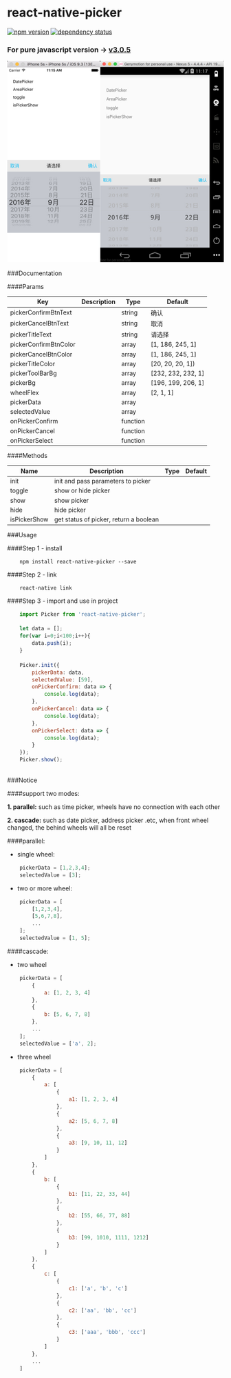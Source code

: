 # react-native-picker

[![npm version](https://img.shields.io/npm/v/react-native-picker.svg?style=flat-square)](https://www.npmjs.com/package/react-native-picker) <a href="https://david-dm.org/beefe/react-native-picker"><img src="https://david-dm.org/beefe/react-native-picker.svg?style=flat-square" alt="dependency status"></a>   

### For pure javascript version -> [v3.0.5](https://github.com/beefe/react-native-picker/tree/pure-javascript-version)

![ui2](./doc/ui2.jpg)

###Documentation

####Params

|Key | Description | Type | Default|
| --- | ----------- | ---- | ------ |
|pickerConfirmBtnText  |  |string  |确认                |
|pickerCancelBtnText   |  |string  |取消                |
|pickerTitleText       |  |string  |请选择              |
|pickerConfirmBtnColor |  |array   |[1, 186, 245, 1]   |
|pickerCancelBtnColor  |  |array   |[1, 186, 245, 1]   |
|pickerTitleColor      |  |array   |[20, 20, 20, 1])   |
|pickerToolBarBg       |  |array   |[232, 232, 232, 1] |
|pickerBg              |  |array   |[196, 199, 206, 1] |
|wheelFlex             |  |array   |[2, 1, 1]          |
|pickerData            |  |array   |                   |
|selectedValue         |  |array   |                   |
|onPickerConfirm       |  |function|                   |
|onPickerCancel        |  |function|                   |
|onPickerSelect        |  |function|                   |

####Methods

|Name | Description | Type | Default|
| --- | ----------- | ---- | ------ |
|init         |init and pass parameters to picker      |   |   |
|toggle       |show or hide picker                     |   |   |
|show         |show picker                             |   |   |
|hide         |hide picker                             |   |   |
|isPickerShow |get status of picker, return a boolean  |   |   |


###Usage

####Step 1 - install

```
	npm install react-native-picker --save
```

####Step 2 - link

```
	react-native link
```

####Step 3 - import and use in project

```javascript
	import Picker from 'react-native-picker';

	let data = [];
    for(var i=0;i<100;i++){
        data.push(i);
    }

    Picker.init({
        pickerData: data,
        selectedValue: [59],
        onPickerConfirm: data => {
            console.log(data);
        },
        onPickerCancel: data => {
            console.log(data);
        },
        onPickerSelect: data => {
            console.log(data);
        }
    });
    Picker.show();
	
```

###Notice

####support two modes:

<b>1. parallel:</b> such as time picker, wheels have no connection with each other

<b>2. cascade:</b> such as date picker, address picker .etc, when front wheel changed, the behind wheels will all be reset

####parallel:

- single wheel:

```javascript
	pickerData = [1,2,3,4];
	selectedValue = [3];
```

- two or more wheel:

```javascript
	pickerData = [
		[1,2,3,4],
		[5,6,7,8],
		...
	];
	selectedValue = [1, 5];
```

####cascade:

- two wheel

```javascript
    pickerData = [
        {
            a: [1, 2, 3, 4]
        },
        {
            b: [5, 6, 7, 8]
        },
        ...
    ];
    selectedValue = ['a', 2];
```

- three wheel

```javascript
    pickerData = [
        {
            a: [
                {
                    a1: [1, 2, 3, 4]
                },
                {
                    a2: [5, 6, 7, 8]
                },
                {
                    a3: [9, 10, 11, 12]
                }
            ]
        },
        {
            b: [
                {
                    b1: [11, 22, 33, 44]
                },
                {
                    b2: [55, 66, 77, 88]
                },
                {
                    b3: [99, 1010, 1111, 1212]
                }
            ]
        },
        {
            c: [
                {
                    c1: ['a', 'b', 'c']
                },
                {
                    c2: ['aa', 'bb', 'cc']
                },
                {
                    c3: ['aaa', 'bbb', 'ccc']
                }
            ]
        },
        ...
    ]
```